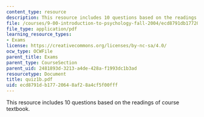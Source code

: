 ```yaml
---
content_type: resource
description: This resource includes 10 questions based on the readings of course textbook.
file: /courses/9-00-introduction-to-psychology-fall-2004/ecd8791db17720648af28a4cf5f00fff_quiz1b.pdf
file_type: application/pdf
learning_resource_types:
- Exams
license: https://creativecommons.org/licenses/by-nc-sa/4.0/
ocw_type: OCWFile
parent_title: Exams
parent_type: CourseSection
parent_uid: 2481893d-3213-a4de-428a-f1993dc1b3ad
resourcetype: Document
title: quiz1b.pdf
uid: ecd8791d-b177-2064-8af2-8a4cf5f00fff
---
```

This resource includes 10 questions based on the readings of course textbook.
